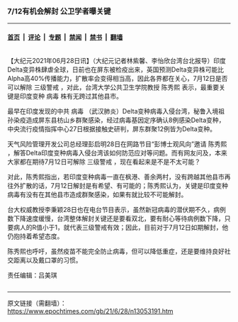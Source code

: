 ### 7/12有机会解封 公卫学者曝关键

---

#### [首页](../../../..?n13053191) &nbsp;|&nbsp; [评论](../../../../../epoch-comment?n13053191) &nbsp;|&nbsp; [专题](../../../../../epoch-special?n13053191) &nbsp;|&nbsp; [禁闻](../../../../../epoch-news?n13053191) &nbsp;|&nbsp; [禁书](../../../../../books?n13053191) &nbsp;|&nbsp; [翻墙](https://github.com/gfw-breaker/nogfw/blob/master/README.md?n13053191)


<div class="column" id="artbody" itemprop="articleBody">
 <!-- article content begin -->
 <p>
  【大纪元2021年06月28日讯】（大纪元记者林紫馨、李怡欣台湾台北报导）印度Delta变异株肆虐全球，日前也在屏东被检疫出来，英国预测Delta变异株可能比Alpha高40%传播能力，扩散率会变得相当高，因此各界都在关心，7月12日是否可以解除
  <ok href="https://www.epochtimes.com/gb/tag/%E4%B8%89%E7%BA%A7%E8%AD%A6%E6%88%92.html">
   三级警戒
  </ok>
  ，对此，台湾大学公共卫生学院教授
  <ok href="https://www.epochtimes.com/gb/tag/%E9%99%88%E7%A7%80%E7%86%99.html">
   陈秀熙
  </ok>
  表示，最重要关键是印度变种
  <ok href="https://www.epochtimes.com/gb/tag/%E7%97%85%E6%AF%92.html">
   病毒
  </ok>
  株有无跨过其他县市。
 </p>
 <p>
  最早在印度发现的中共
  <ok href="https://www.epochtimes.com/gb/tag/%E7%97%85%E6%AF%92.html">
   病毒
  </ok>
  （武汉肺炎）Delta变种病毒入侵台湾，秘鲁入境祖孙染疫造成屏东县枋山乡群聚感染，经过病毒基因定序确认8例感染Delta变种，中央流行疫情指挥中心27日根据接触史研判，屏东群聚12例皆为Delta变种。
 </p>
 <p>
  天气风险管理开发公司总经理彭启明28日在网路节目“彭博士观风向”邀请
  <ok href="https://www.epochtimes.com/gb/tag/%E9%99%88%E7%A7%80%E7%86%99.html">
   陈秀熙
  </ok>
  ，解答Delta印度变种病毒入侵台湾该如何防范应对等问题。而有网友问及，本来大家都在期待7月12日可解除
  <ok href="https://www.epochtimes.com/gb/tag/%E4%B8%89%E7%BA%A7%E8%AD%A6%E6%88%92.html">
   三级警戒
  </ok>
  ，现在看起来是不是不太可能？
 </p>
 <p>
  对此，陈秀熙指出，若印度变种病毒一直在枫港、善余两村，没有跨越其他县市再往外扩散的话，7月12日解封是有希望、有可能的；陈秀熙认为，关键是印度变种病毒有没有在其他县市造成群聚感染，如果有就比较不可能解封。
 </p>
 <p>
  台大权威教授李秉颖28日也在电台节目表示，虽然新冠病毒的潜伏期不久，病例数下降速度缓慢，台湾整体解封关键还是要看双北，要有耐心等待病例数下降，只要病人的R值小于1，就代表三级警戒有效；因此，目前对于7月12日如期解封，他仍抱持着希望态度。
 </p>
 <p>
  陈秀熙也呼吁，虽然疫苗不能完全防止病毒，但可以降低重症，还是要维持良好社交距离以及戴口罩的习惯。
 </p>
 <p>
  责任编辑：吕美琪
 </p>
 <!-- article content end -->
</div>


---

原文链接（需翻墙）：https://www.epochtimes.com/gb/21/6/28/n13053191.htm